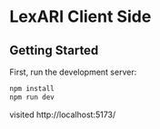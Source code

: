# LexARI Client Side

## Getting Started

First, run the development server:

```bash
npm install
npm run dev
```

visited http://localhost:5173/
